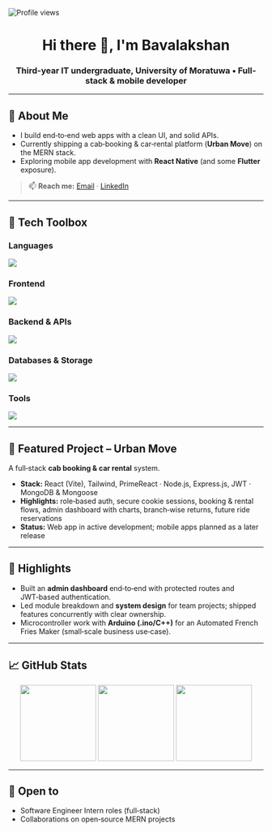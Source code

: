 ![Profile views](https://komarev.com/ghpvc/?username=Lakshan1806&label=Profile%20views&color=0e75b6&style=flat)

<div align="center">
<h1 align="center">Hi there 👋, I'm Bavalakshan</h1>
<h3 align="center">Third-year IT undergraduate, University of Moratuwa • Full-stack & mobile developer</h3>
</div>

---

## 🧭 About Me

* I build end‑to‑end web apps with a clean UI, and solid APIs.
* Currently shipping a cab‑booking & car‑rental platform (**Urban Move**) on the MERN stack.
* Exploring mobile app development with **React Native** (and some **Flutter** exposure).

> 📫 **Reach me:** [Email](mailto:lakshanuthayan@icloud.com) · [LinkedIn](https://www.linkedin.com/in/bavalakshanuthayakumar)

---

## 🧰 Tech Toolbox

### Languages
[![](https://skillicons.dev/icons?i=ts,js,java,c,cpp)](https://skillicons.dev)

### Frontend
[![](https://skillicons.dev/icons?i=react,vite,nextjs,tailwind,html,css)](https://skillicons.dev)

### Backend & APIs
[![](https://skillicons.dev/icons?i=nodejs,express)](https://skillicons.dev)

### Databases & Storage
[![](https://skillicons.dev/icons?i=mongodb,mysql)](https://skillicons.dev)

### Tools
[![](https://skillicons.dev/icons?i=vscode,git,postman,docker,figma,arduino)](https://skillicons.dev)

---

## 🚖 Featured Project – Urban Move

A full‑stack **cab booking & car rental** system.

* **Stack:** React (Vite), Tailwind, PrimeReact · Node.js, Express.js, JWT · MongoDB & Mongoose
* **Highlights:** role‑based auth, secure cookie sessions, booking & rental flows, admin dashboard with charts, branch‑wise returns, future ride reservations
* **Status:** Web app in active development; mobile apps planned as a later release

---

## 📌 Highlights

* Built an **admin dashboard** end‑to‑end with protected routes and JWT‑based authentication.
* Led module breakdown and **system design** for team projects; shipped features concurrently with clear ownership.
* Microcontroller work with **Arduino (.ino/C++)** for an Automated French Fries Maker (small‑scale business use‑case).

---

## 📈 GitHub Stats

<div align="center">
  <img src="https://github-readme-stats.vercel.app/api?username=Lakshan1806&show_icons=true" height="150"/>
  <img src="https://github-readme-streak-stats.herokuapp.com/?user=Lakshan1806" height="150"/>
  <img src="https://github-readme-stats.vercel.app/api/top-langs/?username=Lakshan1806&layout=compact" height="150"/>
</div>

---

## 🤝 Open to

* Software Engineer Intern roles (full‑stack)
* Collaborations on open‑source MERN projects
